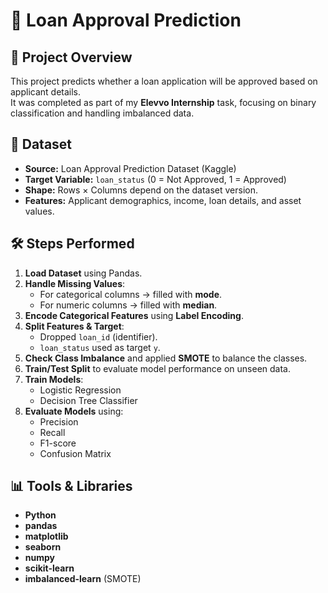 # 🏦 Loan Approval Prediction

## 📌 Project Overview
This project predicts whether a loan application will be approved based on applicant details.  
It was completed as part of my **Elevvo Internship** task, focusing on binary classification and handling imbalanced data.

## 📂 Dataset
- **Source:** Loan Approval Prediction Dataset (Kaggle)
- **Target Variable:** `loan_status` (0 = Not Approved, 1 = Approved)
- **Shape:** Rows × Columns depend on the dataset version.
- **Features:** Applicant demographics, income, loan details, and asset values.

## 🛠️ Steps Performed
1. **Load Dataset** using Pandas.
2. **Handle Missing Values**:
   - For categorical columns → filled with **mode**.
   - For numeric columns → filled with **median**.
3. **Encode Categorical Features** using **Label Encoding**.
4. **Split Features & Target**:
   - Dropped `loan_id` (identifier).
   - `loan_status` used as target `y`.
5. **Check Class Imbalance** and applied **SMOTE** to balance the classes.
6. **Train/Test Split** to evaluate model performance on unseen data.
7. **Train Models**:
   - Logistic Regression
   - Decision Tree Classifier
8. **Evaluate Models** using:
   - Precision
   - Recall
   - F1-score
   - Confusion Matrix

## 📊 Tools & Libraries
- **Python**
- **pandas**
- **matplotlib**
- **seaborn**
- **numpy**
- **scikit-learn**
- **imbalanced-learn** (SMOTE)
